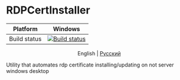 # RDPCertInstaller

Platform | Windows 
---------|---------
Build status | [![Build status](https://ci.appveyor.com/api/projects/status/cikrnxtvx86ipn19?svg=true)](https://ci.appveyor.com/project/HumMan/rdpcertinstaller)

<p align="center">
  <span>English</span> |
  <a href="README-ru.md">Pусский</a>
</p>

Utility that automates rdp certificate installing/updating on not server windows desktop

